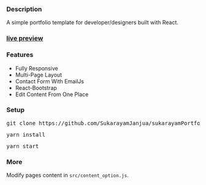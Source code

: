 ### Description

A simple portfolio template for developer/designers built with React. 

### [live preview](https://sukarayamportfolio.web.app/)

### Features

- Fully Responsive
- Multi-Page Layout
- Contact Form With EmailJs
- React-Bootstrap
- Edit Content From One Place

### Setup

<pre>git clone https://github.com/SukarayamJanjua/sukarayamPortfolio</pre>
<pre>yarn install</pre>
<pre>yarn start</pre>

### More
Modify pages content in  `src/content_option.js`.

